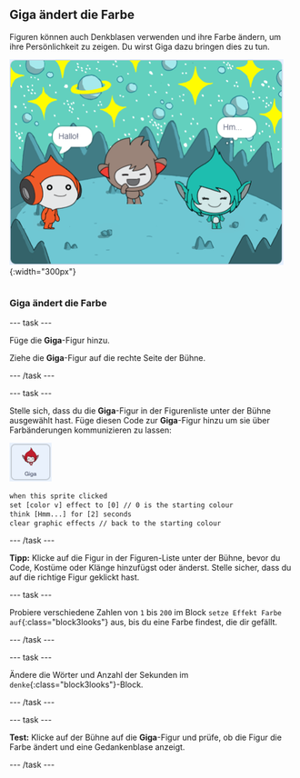 ## Giga ändert die Farbe

<div style="display: flex; flex-wrap: wrap">
<div style="flex-basis: 200px; flex-grow: 1; margin-right: 15px;">
Figuren können auch Denkblasen verwenden und ihre Farbe ändern, um ihre Persönlichkeit zu zeigen. Du wirst Giga dazu bringen dies zu tun.
</div>
<div>

![Die Giga-Figur denkt, "Hmm...".](images/giga-step2.png){:width="300px"}

</div>
</div>

### Giga ändert die Farbe

--- task ---

Füge die **Giga**-Figur hinzu.

Ziehe die **Giga**-Figur auf die rechte Seite der Bühne.

--- /task ---

--- task ---

Stelle sich, dass du die **Giga**-Figur in der Figurenliste unter der Bühne ausgewählt hast. Füge diesen Code zur **Giga**-Figur hinzu um sie über Farbänderungen kommunizieren zu lassen:

![Die Giga-Figur.](images/giga-sprite.png)

```blocks3
when this sprite clicked
set [color v] effect to [0] // 0 is the starting colour
think [Hmm...] for [2] seconds 
clear graphic effects // back to the starting colour
```

--- /task ---

**Tipp:** Klicke auf die Figur in der Figuren-Liste unter der Bühne, bevor du Code, Kostüme oder Klänge hinzufügst oder änderst. Stelle sicher, dass du auf die richtige Figur geklickt hast.

--- task ---

Probiere verschiedene Zahlen von `1` bis `200` im Block `setze Effekt Farbe auf`{:class="block3looks"} aus, bis du eine Farbe findest, die dir gefällt.

--- /task ---

--- task ---

Ändere die Wörter und Anzahl der Sekunden im `denke`{:class="block3looks"}-Block.

--- /task ---

--- task ---

**Test:** Klicke auf der Bühne auf die **Giga**-Figur und prüfe, ob die Figur die Farbe ändert und eine Gedankenblase anzeigt.

--- /task ---

